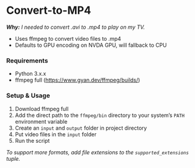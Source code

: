 # Convert-to-MP4
_**Why:** I needed to convert .avi to .mp4 to play on my TV._
* Uses ffmpeg to convert video files to .mp4
* Defaults to GPU encoding on NVDA GPU, will fallback to CPU

### Requirements
* Python 3.x.x
* ffmpeg full (https://www.gyan.dev/ffmpeg/builds/)

### Setup & Usage
1. Download ffmpeg full
2. Add the direct path to the `ffmpeg/bin` directory to your system’s `PATH` environment variable
3. Create an `input` and `output` folder in project directory
4. Put video files in the `input` folder
5. Run the script

_To support more formats, add file extensions to the `supported_extensions` tuple._
